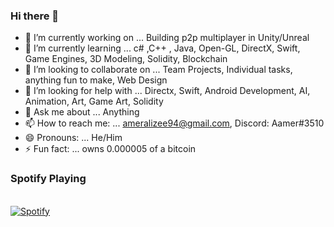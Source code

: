### Hi there 👋



- 🔭 I’m currently working on ... Building p2p multiplayer in Unity/Unreal
- 🌱 I’m currently learning ... c# ,C++ , Java, Open-GL, DirectX, Swift, Game Engines, 3D Modeling, Solidity, Blockchain
- 👯 I’m looking to collaborate on ... Team Projects, Individual tasks, anything fun to make, Web Design
- 🤔 I’m looking for help with ... Directx, Swift, Android Development, AI, Animation, Art, Game Art, Solidity
- 💬 Ask me about ... Anything
- 📫 How to reach me: ... ameralizee94@gmail.com, Discord: Aamer#3510
- 😄 Pronouns: ... He/Him
- ⚡ Fun fact: ... owns 0.000005 of a bitcoin


### Spotify Playing

&nbsp; <br> [![Spotify](https://novatorem-self-six.vercel.app/api/spotify)](https://open.spotify.com/user/31lyhafqhss4vnaetacv4eutocim)
 </td>

